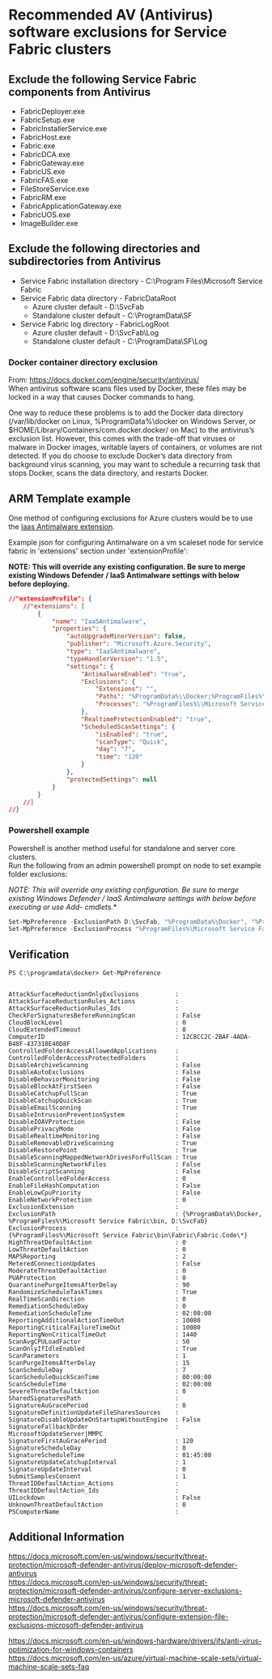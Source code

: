 # Recommended AV (Antivirus) software exclusions for Service Fabric clusters

## **Exclude the following Service Fabric components from Antivirus**

- FabricDeployer.exe
- FabricSetup.exe
- FabricInstallerService.exe
- FabricHost.exe
- Fabric.exe
- FabricDCA.exe
- FabricGateway.exe
- FabricUS.exe
- FabricFAS.exe
- FileStoreService.exe
- FabricRM.exe
- FabricApplicationGateway.exe
- FabricUOS.exe
- ImageBuilder.exe

## **Exclude the following directories and subdirectories from Antivirus**

- Service Fabric installation directory - C:\Program Files\\Microsoft Service Fabric
- Service Fabric data directory - FabricDataRoot  
  - Azure cluster default - D:\SvcFab  
  - Standalone cluster default - C:\ProgramData\SF  
- Service Fabric log directory - FabricLogRoot  
  - Azure cluster default - D:\SvcFab\Log  
  - Standalone cluster default - C:\ProgramData\SF\Log  

### **Docker container directory exclusion**

From: https://docs.docker.com/engine/security/antivirus/  
When antivirus software scans files used by Docker, these files may be locked in a way that causes Docker commands to hang.

One way to reduce these problems is to add the Docker data directory (/var/lib/docker on Linux, %ProgramData%\docker on Windows Server, or $HOME/Library/Containers/com.docker.docker/ on Mac) to the antivirus’s exclusion list. However, this comes with the trade-off that viruses or malware in Docker images, writable layers of containers, or volumes are not detected. If you do choose to exclude Docker’s data directory from background virus scanning, you may want to schedule a recurring task that stops Docker, scans the data directory, and restarts Docker.  

## ARM Template example  

One method of configuring exclusions for Azure clusters would be to use the [Iaas Antimalware extension](https://docs.microsoft.com/en-us/azure/virtual-machines/extensions/iaas-antimalware-windows).

Example json for configuring Antimalware on a vm scaleset node for service fabric in 'extensions' section under 'extensionProfile':  

**NOTE: This will override any existing configuration. Be sure to merge existing Windows Defender / IaaS Antimalware settings with below before deploying.**  

```json
//"extensionProfile": {
    //"extensions": [
        {
            "name": "IaaSAntimalware",
            "properties": {
                "autoUpgradeMinorVersion": false,
                "publisher": "Microsoft.Azure.Security",
                "type": "IaaSAntimalware",
                "typeHandlerVersion": "1.5",
                "settings": {
                    "AntimalwareEnabled": "true",
                    "Exclusions": {
                        "Extensions": "",
                        "Paths": "%ProgramData%\\Docker;%ProgramFiles%\\Microsoft Service Fabric\\bin;D:\\SvcFab",
                        "Processes": "%ProgramFiles%\\Microsoft Service Fabric\\bin\\Fabric\\Fabric.Code\\*"
                    },
                    "RealtimeProtectionEnabled": "true",
                    "ScheduledScanSettings": {
                        "isEnabled": "true",
                        "scanType": "Quick",
                        "day": "7",
                        "time": "120"
                    }
                },
                "protectedSettings": null
            }
        }
    //]
//}
```

### Powershell example

Powershell is another method useful for standalone and server core clusters.  
Run the following from an admin powershell prompt on node to set example folder exclusions:  

**NOTE: This will override any existing configuration. Be sure to merge existing Windows Defender / IaaS Antimalware settings with below before executing or use Add-* cmdlets.**  

```powershell
Set-MpPreference -ExclusionPath D:\SvcFab, "%ProgramData%\Docker", "%ProgramFiles%\Microsoft Service Fabric\bin"
Set-MpPreference -ExclusionProcess "%ProgramFiles%\Microsoft Service Fabric\bin\Fabric\Fabric.Code\*"
```

## Verification

```text
PS C:\programdata\docker> Get-MpPreference


AttackSurfaceReductionOnlyExclusions          : 
AttackSurfaceReductionRules_Actions           : 
AttackSurfaceReductionRules_Ids               : 
CheckForSignaturesBeforeRunningScan           : False
CloudBlockLevel                               : 0
CloudExtendedTimeout                          : 0
ComputerID                                    : 12C8CC2C-2BAF-4ADA-B48F-437318E40D8F
ControlledFolderAccessAllowedApplications     : 
ControlledFolderAccessProtectedFolders        : 
DisableArchiveScanning                        : False
DisableAutoExclusions                         : False
DisableBehaviorMonitoring                     : False
DisableBlockAtFirstSeen                       : False
DisableCatchupFullScan                        : True
DisableCatchupQuickScan                       : True
DisableEmailScanning                          : True
DisableIntrusionPreventionSystem              : 
DisableIOAVProtection                         : False
DisablePrivacyMode                            : False
DisableRealtimeMonitoring                     : False
DisableRemovableDriveScanning                 : True
DisableRestorePoint                           : True
DisableScanningMappedNetworkDrivesForFullScan : True
DisableScanningNetworkFiles                   : False
DisableScriptScanning                         : False
EnableControlledFolderAccess                  : 0
EnableFileHashComputation                     : False
EnableLowCpuPriority                          : False
EnableNetworkProtection                       : 0
ExclusionExtension                            : 
ExclusionPath                                 : {%ProgramData%\Docker, %ProgramFiles%\Microsoft Service Fabric\bin, D:\SvcFab}
ExclusionProcess                              : {%ProgramFiles%\Microsoft Service Fabric\bin\Fabric\Fabric.Code\*}
HighThreatDefaultAction                       : 0
LowThreatDefaultAction                        : 0
MAPSReporting                                 : 2
MeteredConnectionUpdates                      : False
ModerateThreatDefaultAction                   : 0
PUAProtection                                 : 0
QuarantinePurgeItemsAfterDelay                : 90
RandomizeScheduleTaskTimes                    : True
RealTimeScanDirection                         : 0
RemediationScheduleDay                        : 0
RemediationScheduleTime                       : 02:00:00
ReportingAdditionalActionTimeOut              : 10080
ReportingCriticalFailureTimeOut               : 10080
ReportingNonCriticalTimeOut                   : 1440
ScanAvgCPULoadFactor                          : 50
ScanOnlyIfIdleEnabled                         : True
ScanParameters                                : 1
ScanPurgeItemsAfterDelay                      : 15
ScanScheduleDay                               : 7
ScanScheduleQuickScanTime                     : 00:00:00
ScanScheduleTime                              : 02:00:00
SevereThreatDefaultAction                     : 0
SharedSignaturesPath                          : 
SignatureAuGracePeriod                        : 0
SignatureDefinitionUpdateFileSharesSources    : 
SignatureDisableUpdateOnStartupWithoutEngine  : False
SignatureFallbackOrder                        : MicrosoftUpdateServer|MMPC
SignatureFirstAuGracePeriod                   : 120
SignatureScheduleDay                          : 8
SignatureScheduleTime                         : 01:45:00
SignatureUpdateCatchupInterval                : 1
SignatureUpdateInterval                       : 0
SubmitSamplesConsent                          : 1
ThreatIDDefaultAction_Actions                 : 
ThreatIDDefaultAction_Ids                     : 
UILockdown                                    : False
UnknownThreatDefaultAction                    : 0
PSComputerName                                : 
```

## Additional Information  

https://docs.microsoft.com/en-us/windows/security/threat-protection/microsoft-defender-antivirus/deploy-microsoft-defender-antivirus  
https://docs.microsoft.com/en-us/windows/security/threat-protection/microsoft-defender-antivirus/configure-server-exclusions-microsoft-defender-antivirus  
https://docs.microsoft.com/en-us/windows/security/threat-protection/microsoft-defender-antivirus/configure-extension-file-exclusions-microsoft-defender-antivirus  

https://docs.microsoft.com/en-us/windows-hardware/drivers/ifs/anti-virus-optimization-for-windows-containers  
https://docs.microsoft.com/en-us/azure/virtual-machine-scale-sets/virtual-machine-scale-sets-faq  

